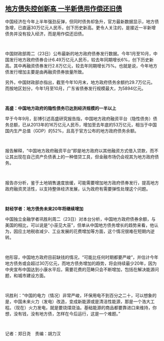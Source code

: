<!--1637660491000-->
[地方债失控创新高  一半新债用作偿还旧债](https://www.rfa.org/mandarin/yataibaodao/jingmao/ac-11232021044123.html)
------

<p>中国经济在今年上半年强劲反弹，但同时债务却急升，官方最新数据显示，地方债急增，已直逼30万亿元人民币，创下历史新高。更令人关注的，是接近一半新增债务并没有投入经济，而是用作偿还旧债。</p><p> </p><p>中国财政部周二（23日）公布最新的地方政府债券发行数据。今年1月至10月，中国发行地方政府债券合计6.49万亿元人民币，较去年同期增长6%，创下历史新高。其中再融资债券发行2.8万亿元，较去年同期增长75%。也就是说，今年地方债发行增加主要是由再融资债券放量所致。</p><p>另外，中国财政部亦指出，截至今年10月末，地方政府债务余额约29.7万亿元。而按地区划分，今年1月至10月，广东省债券发行规模最大，为5894亿元。</p><p> </p><p><strong>高</strong><strong>盛：中国地方政府的隐性债务已达到经济规模的一半以上</strong></p><p>早于今年9月，彭博引述高盛研究报告指，中国地方政府融资平台（隐性债务）债务总额，已从2013年的16万亿元人民币，增加至去年底的53万亿元，相当于中国国内生产总值（GDP）的52%，且高于官方公布的地方政府债务余额。</p><p> </p><p>报告解释，“中国地方政府融资平台”即是地方政府以其他融资方式借入贷款，而不让其出现在自己资产负债表上的一种借贷工具，但金融市场仍会视其为地方政府债务。</p><p> </p><p>报告亦分析，鉴于土地销售速度放缓，可能需要增加地方政府债券发行，提高地方政府融资灵活性，以支持整体经济发展，认为政府有需要弹性处理这个问题。</p><p> </p><p><strong>财经学者：地方债务未来</strong><strong>20</strong><strong>年将继续增加</strong></p><p>中国独立金融学者巩胜利周二（23日）对本台分析，中国地方政府债券余额，与美国的相比，可以说是“小巫见大巫”，但单从中国地方债务增长的趋势来看，他认为，因应土地税收减少、工业发展的花费增加等方面，这个情况很难在短期内逆转。</p><p> </p><p>他形容，中国地方政府目前缺钱的情况，“可能比任何时期都要严峻”，并估计今年地方债务或会超过30万亿元，而地方债务增加的趋势，将会持续最少20年，因为中央宣布中国达到小康水平后，需要花费的范畴只会不断增加，包括在解决能源问题，和城市建设方面。</p><p> </p><p>巩胜利：“中国的电力（情况）非常严峻，环保用电不到百分之二十，可以想象的是，中国未来火力（发电）改造，变成新能源或是清洁性能源，那是一个浩大工程。（现在）火力发电，就是要烧煤烧油。基础能源的商品都要靠进口来维持，你想，没有钱，没有地方债，怎样在今后运行，这是一个难题。”</p><p> </p><p>记者：郑日尧　责编：胡力汉</p>
